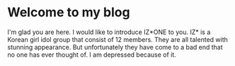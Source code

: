 # Welcome to my blog

I'm glad you are here. 
I would like to introduce IZ\*ONE to you.
IZ\* is a Korean girl idol group that consist of 12 members.
They are all talented with stunning appearance.
But unfortunately they have come to a bad end that no one has ever thought of.
I am depressed because of it.
